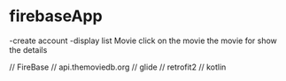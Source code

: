 # firebaseApp 
-create account
-display list Movie
click on the movie the movie for show the details 

// FireBase 
// api.themoviedb.org 
// glide
// retrofit2
// kotlin

